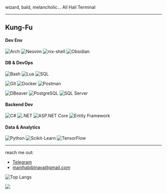 wizard, bald, melancholic...
All Hail Terminal

---

## Kung-Fu

#### Dev Env
![Arch](https://img.shields.io/badge/Arch_Linux-1793D1?style=for-the-badge)
![Neovim](https://img.shields.io/badge/NeoVim-57A143?style=for-the-badge)
![nix-shell](https://img.shields.io/badge/nix--shell-5277C3?style=for-the-badge)
![Obsidian](https://img.shields.io/badge/Obsidian-483699?style=for-the-badge)

#### DB & DevOps
![Bash](https://img.shields.io/badge/Bash-4EAA25?style=for-the-badge)
![Lua](https://img.shields.io/badge/Lua-2C2D72?style=for-the-badge)
![SQL](https://img.shields.io/badge/SQL-4479A1?style=for-the-badge)

![Git](https://img.shields.io/badge/Git-F05032?style=for-the-badge)
![Docker](https://img.shields.io/badge/Docker-2496ED?style=for-the-badge)
![Postman](https://img.shields.io/badge/Postman-FF6C37?style=for-the-badge)

![DBeaver](https://img.shields.io/badge/DBeaver-382923?style=for-the-badge)
![PostgreSQL](https://img.shields.io/badge/PostgreSQL-316192?style=for-the-badge)
![SQL Server](https://img.shields.io/badge/SQL_Server-CC2927?style=for-the-badge)

#### Backend Dev
![C#](https://img.shields.io/badge/C%23-239120?style=for-the-badge)
![.NET](https://img.shields.io/badge/.NET-5C2D91?style=for-the-badge)
![ASP.NET Core](https://img.shields.io/badge/ASP.NET%20Core-5C2D91?style=for-the-badge)
![Entity Framework](https://img.shields.io/badge/Entity_Framework-5C2D91?style=for-the-badge)

#### Data & Analytics
![Python](https://img.shields.io/badge/Python-3776AB?style=for-the-badge)
![Scikit-Learn](https://img.shields.io/badge/scikit--learn-F7931E?style=for-the-badge)
![TensorFlow](https://img.shields.io/badge/TensorFlow-FF6F00?style=for-the-badge)

---

reach me out:
- [Telegram](https://t.me/maninava)
- manihabibinava@gmail.com


![Top Langs](https://github-readme-stats.vercel.app/api/top-langs/?username=mavantgarderc&layout=compact&show_icons=true&theme=dracula)

![](https://komarev.com/ghpvc/?username=ManiHNava&color=red&style=for-the-bridge&label=Visited+by)
